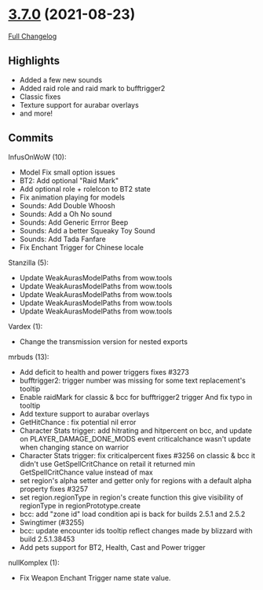 # [3.7.0](https://github.com/WeakAuras/WeakAuras2/tree/3.7.0) (2021-08-23)

[Full Changelog](https://github.com/WeakAuras/WeakAuras2/compare/3.6.1...3.7.0)

## Highlights

 - Added a few new sounds
- Added raid role and raid mark to bufftrigger2
- Classic fixes
- Texture support for aurabar overlays
- and more! 

## Commits

InfusOnWoW (10):

- Model Fix small option issues
- BT2: Add optional "Raid Mark"
- Add optional role + roleIcon to BT2 state
- Fix animation playing for models
- Sounds: Add Double Whoosh
- Sounds: Add a Oh No sound
- Sounds: Add Generic Errror Beep
- Sounds: Add a better Squeaky Toy Sound
- Sounds: Add Tada Fanfare
- Fix Enchant Trigger for Chinese locale

Stanzilla (5):

- Update WeakAurasModelPaths from wow.tools
- Update WeakAurasModelPaths from wow.tools
- Update WeakAurasModelPaths from wow.tools
- Update WeakAurasModelPaths from wow.tools
- Update WeakAurasModelPaths from wow.tools

Vardex (1):

- Change the transmission version for nested exports

mrbuds (13):

- Add deficit to health and power triggers fixes #3273
- bufftrigger2: trigger number was missing for some text replacement's tooltip
- Enable raidMark for classic & bcc for bufftrigger2 trigger And fix typo in tooltip
- Add texture support to aurabar overlays
- GetHitChance : fix potential nil error
- Character Stats trigger: add hitrating and hitpercent on bcc, and update on PLAYER_DAMAGE_DONE_MODS event criticalchance wasn't update when changing stance on warrior
- Character Stats trigger: fix criticalpercent fixes #3256 on classic & bcc it didn't use GetSpellCritChance on retail it returned min GetSpellCritChance value instead of max
- set region's alpha setter and getter only for regions with a default alpha property fixes #3257
- set region.regionType in region's create function this give visibility of regionType in regionPrototype.create
- bcc: add "zone id" load condition api is back for builds 2.5.1 and 2.5.2
- Swingtimer (#3255)
- bcc: update encounter ids tooltip reflect changes made by blizzard with build 2.5.1.38453
- Add pets support for BT2, Health, Cast and Power trigger

nullKomplex (1):

- Fix Weapon Enchant Trigger name state value.

